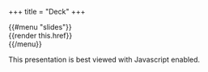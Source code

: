 +++
title = "Deck"
+++

<div class="reveal">
  <div class="slides">
    {{#menu "slides"}}<section>{{render this.href}}</section>{{/menu}}
  </div>
</div>

<noscript>
<p>
This presentation is best viewed with Javascript enabled.
</p>
</noscript>
